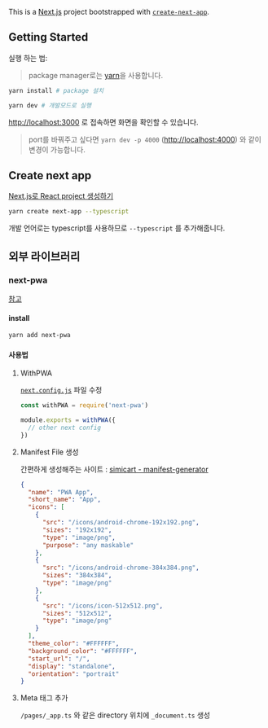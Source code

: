 This is a [Next.js](https://nextjs.org/) project bootstrapped with [`create-next-app`](https://github.com/vercel/next.js/tree/canary/packages/create-next-app).

## Getting Started

실행 하는 법:

> package manager로는 [yarn](https://yarnpkg.com/)을 사용합니다.

```bash
yarn install # package 설치

yarn dev # 개발모드로 실행
```

[http://localhost:3000](http://localhost:3000) 로 접속하면 화면을 확인할 수 있습니다.

> port를 바꿔주고 싶다면 `yarn dev -p 4000` ([http://localhost:4000](http://localhost:4000)) 와 같이 변경이 가능합니다. 



## Create next app

[Next.js로 React project 생성하기](https://nextjs.org/docs/getting-started)

```bash
yarn create next-app --typescript
```

개발 언어로는 typescript를 사용하므로 `--typescript` 를 추가해줍니다.



## 외부 라이브러리

### next-pwa

[참고](https://www.npmjs.com/package/next-pwa)

#### install

```bash
yarn add next-pwa
```

#### 사용법

1. WithPWA

   [`next.config.js`](./next.config.js) 파일 수정

   ```js
   const withPWA = require('next-pwa')
   
   module.exports = withPWA({
     // other next config
   })
   ```

2. Manifest File 생성

   간편하게 생성해주는 사이트 : [simicart - manifest-generator](https://www.simicart.com/manifest-generator.html/)

   ```json
   {
     "name": "PWA App",
     "short_name": "App",
     "icons": [
       {
         "src": "/icons/android-chrome-192x192.png",
         "sizes": "192x192",
         "type": "image/png",
         "purpose": "any maskable"
       },
       {
         "src": "/icons/android-chrome-384x384.png",
         "sizes": "384x384",
         "type": "image/png"
       },
       {
         "src": "/icons/icon-512x512.png",
         "sizes": "512x512",
         "type": "image/png"
       }
     ],
     "theme_color": "#FFFFFF",
     "background_color": "#FFFFFF",
     "start_url": "/",
     "display": "standalone",
     "orientation": "portrait"
   }
   ```

3. Meta 태그 추가

   `/pages/_app.ts` 와 같은 directory 위치에 `_document.ts` 생성